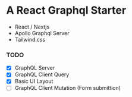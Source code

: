 # A React Graphql Starter

- React / Nextjs
- Apollo Graphql Server
- Tailwind.css

### TODO
- [x] GraphQL Server
- [x] GraphQL Client Query
- [x] Basic UI Layout
- [ ] GraphQL Client Mutation (Form submittion)